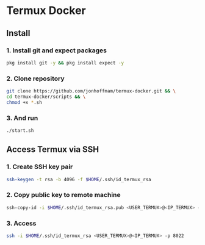 # Termux Docker

## Install

### 1. Install git and expect packages

```bash
pkg install git -y && pkg install expect -y
```

### 2. Clone repository

```bash
git clone https://github.com/jonhoffmam/termux-docker.git && \
cd termux-docker/scripts && \
chmod +x *.sh
```

### 3. And run

```bash
./start.sh
```

## Access Termux via SSH

### 1. Create SSH key pair

```bash
ssh-keygen -t rsa -b 4096 -f $HOME/.ssh/id_termux_rsa
```

### 2. Copy public key to remote machine

```bash
ssh-copy-id -i $HOME/.ssh/id_termux_rsa.pub <USER_TERMUX>@<IP_TERMUX> -p 8022
```

### 3. Access

```bash
ssh -i $HOME/.ssh/id_termux_rsa <USER_TERMUX>@<IP_TERMUX> -p 8022
```
